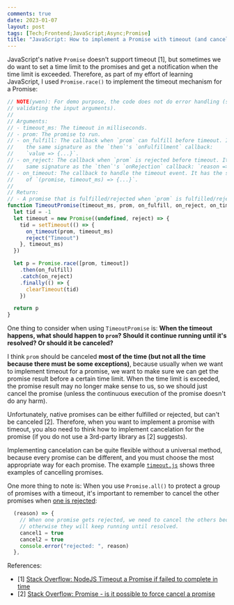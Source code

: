 ```yaml
---
comments: true
date: 2023-01-07
layout: post
tags: [Tech;Frontend;JavaScript;Async;Promise]
title: "JavaScript: How to implement a Promise with timeout (and cancelation)"
---
```


JavaScript's native `Promise` doesn't support timeout [1], but sometimes we do want to set a time limit to the promises and get a notification when the time limit is exceeded. Therefore, as part of my effort of learning JavaScript, I used `Promise.race()` to implement the timeout mechanism for a Promise:

```javascript
// NOTE(ywen): For demo purpose, the code does not do error handling (such as
// validating the input arguments).
//
// Arguments:
// - timeout_ms: The timeout in milliseconds.
// - prom: The promise to run.
// - on_fulfill: The callback when `prom` can fulfill before timeout. It has
//    the same signature as the `then`'s `onFulfillment` callback:
//    `value => {...}`.
// - on_reject: The callback when `prom` is rejected before timeout. It has the
//    same signature as the `then`'s `onRejection` callback: `reason => {...}`.
// - on_timeout: The callback to handle the timeout event. It has the signature
//    of `(promise, timeout_ms) => {...}`.
//
// Return:
// - A promise that is fulfilled/rejected when `prom` is fulfilled/rejected.
function TimeoutPromise(timeout_ms, prom, on_fulfill, on_reject, on_timeout) {
  let tid = -1
  let timeout = new Promise((undefined, reject) => {
    tid = setTimeout(() => {
      on_timeout(prom, timeout_ms)
      reject("Timeout")
    }, timeout_ms)
  })

  let p = Promise.race([prom, timeout])
    .then(on_fulfill)
    .catch(on_reject)
    .finally(() => {
      clearTimeout(tid)
    })

  return p
}
```

One thing to consider when using `TimeoutPromise` is: **When the timeout happens, what should happen to `prom`? Should it continue running until it's resolved? Or should it be canceled?**

I think `prom` should be canceled **most of the time (but not all the time because there must be some exceptions)**, because usually when we want to implement timeout for a promise, we want to make sure we can get the promise result before a certain time limit. When the time limit is exceeded, the promise result may no longer make sense to us, so we should just cancel the promise (unless the continuous execution of the promise doesn't do any harm).

Unfortunately, native promises can be either fulfilled or rejected, but can't be canceled [2]. Therefore, when you want to implement a promise with timeout, you also need to think how to implement cancelation for the promise (if you do not use a 3rd-party library as [2] suggests).

Implementing cancelation can be quite flexible without a universal method, because every promise can be different, and you must choose the most appropriate way for each promise. The example [`timeout.js`](https://github.com/yaobinwen/robin_on_rails/blob/master/JavaScript/Promise/timeout.js) shows three examples of cancelling promises.

One more thing to note is: When you use `Promise.all()` to protect a group of promises with a timeout, it's important to remember to cancel the other promises when [one is rejected](https://github.com/yaobinwen/robin_on_rails/blob/master/JavaScript/Promise/timeout.js#L138-L144):

```javascript
  (reason) => {
    // When one promise gets rejected, we need to cancel the others because
    // otherwise they will keep running until resolved.
    cancel1 = true
    cancel2 = true
    console.error("rejected: ", reason)
  },
```

References:
- [1] [Stack Overflow: NodeJS Timeout a Promise if failed to complete in time](https://stackoverflow.com/q/32461271/630364)
- [2] [Stack Overflow: Promise - is it possible to force cancel a promise](https://stackoverflow.com/a/30235261/630364)
